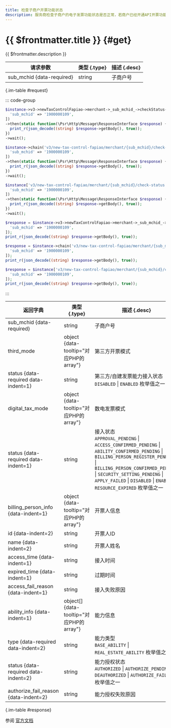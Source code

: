 ```yaml
---
title: 检查子商户开票功能状态
description: 服务商检查子商户的电子发票功能状态是否正常，若商户已经开通API开票功能并已对服务商授权，则返回成功。
---
```


# {{ $frontmatter.title }} {#get}

{{ $frontmatter.description }}

| 请求参数 | 类型 {.type} | 描述 {.desc}
| --- | --- | ---
| sub_mchid {data-required} | string | 子商户号

{.im-table #request}

::: code-group

```php [异步纯链式]
$instance->v3->newTaxControlFapiao->merchant->_sub_mchid_->checkStatus->getAsync([
  'sub_mchid' => '1900000109',
])
->then(static function(\Psr\Http\Message\ResponseInterface $response) {
  print_r(json_decode((string) $response->getBody(), true));
})
->wait();
```

```php [异步声明式]
$instance->chain('v3/new-tax-control-fapiao/merchant/{sub_mchid}/check-status')->getAsync([
  'sub_mchid' => '1900000109',
])
->then(static function(\Psr\Http\Message\ResponseInterface $response) {
  print_r(json_decode((string) $response->getBody(), true));
})
->wait();
```

```php [异步属性式]
$instance['v3/new-tax-control-fapiao/merchant/{sub_mchid}/check-status']->getAsync([
  'sub_mchid' => '1900000109',
])
->then(static function(\Psr\Http\Message\ResponseInterface $response) {
  print_r(json_decode((string) $response->getBody(), true));
})
->wait();
```

```php [同步纯链式]
$response = $instance->v3->newTaxControlFapiao->merchant->_sub_mchid_->checkStatus->get([
  'sub_mchid' => '1900000109',
]);
print_r(json_decode((string) $response->getBody(), true));
```

```php [同步声明式]
$response = $instance->chain('v3/new-tax-control-fapiao/merchant/{sub_mchid}/check-status')->get([
  'sub_mchid' => '1900000109',
]);
print_r(json_decode((string) $response->getBody(), true));
```

```php [同步属性式]
$response = $instance['v3/new-tax-control-fapiao/merchant/{sub_mchid}/check-status']->get([
  'sub_mchid' => '1900000109',
]);
print_r(json_decode((string) $response->getBody(), true));
```

:::

| 返回字典 | 类型 {.type} | 描述 {.desc}
| --- | --- | ---
| sub_mchid {data-required} | string | 子商户号
| third_mode | object {data-tooltip="对应PHP的array"} | 第三方开票模式
| status {data-required data-indent=1} | string | 第三方/自建发票能力接入状态<br/>`DISABLED` \| `ENABLED` 枚举值之一
| digital_tax_mode | object {data-tooltip="对应PHP的array"} | 数电发票模式
| status {data-required data-indent=1} | string | 接入状态<br/>`APPROVAL_PENDING` \| `ACCESS_CONFIRMED_PENDING` \| `ABILITY_CONFIRMED_PENDING` \| `BILLING_PERSON_REGISTER_PENDING` \| `BILLING_PERSON_CONFIRMED_PENDING` \| `SECURITY_SETTING_PENDING` \| `APPLY_FAILED` \| `DISABLED` \| `ENABLED` \| `RESOURCE_EXPIRED` 枚举值之一
| billing_person_info {data-indent=1} | object {data-tooltip="对应PHP的array"} | 开票人信息
| id {data-indent=2} | string | 开票人ID
| name {data-indent=2} | string | 开票人姓名
| access_time {data-indent=1} | string | 接入时间
| expired_time {data-indent=1} | string | 过期时间
| access_fail_reason {data-indent=1} | string | 接入失败原因
| ability_info {data-indent=1} | object[] {data-tooltip="对应PHP的array"} | 能力信息
| type {data-required data-indent=2} | string | 能力类型<br/>`BASE_ABILITY` \| `REAL_ESTATE_ABILITY` 枚举值之一
| status {data-required data-indent=2} | string | 能力授权状态<br/>`AUTHORIZED` \| `AUTHORIZE_PENDING` \| `DEAUTHORIZED` \| `AUTHORIZE_FAILED` 枚举值之一
| authorize_fail_reason {data-indent=2} | string | 能力授权失败原因

{.im-table #response}

参阅 [官方文档](https://pay.weixin.qq.com/doc/v3/partner/4015792561)
